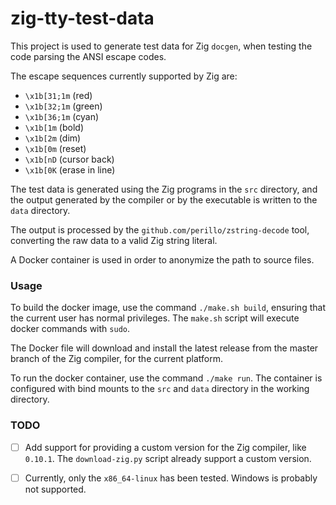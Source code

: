 # zig-tty-test-data

This project is used to generate test data for Zig `docgen`, when testing the
code parsing the ANSI escape codes.

The escape sequences currently supported by Zig are:

  - `\x1b[31;1m` (red)
  - `\x1b[32;1m` (green)
  - `\x1b[36;1m` (cyan)
  - `\x1b[1m`    (bold)
  - `\x1b[2m`    (dim)
  - `\x1b[0m`    (reset)
  - `\x1b[nD`    (cursor back)
  - `\x1b[0K`    (erase in line)

The test data is generated using the Zig programs in the `src` directory, and
the output generated by the compiler or by the executable is written to the
`data` directory.

The output is processed by the `github.com/perillo/zstring-decode` tool,
converting the raw data to a valid Zig string literal.

A Docker container is used in order to anonymize the path to source files.

### Usage

To build the docker image, use the command `./make.sh build`, ensuring that the
current user has normal privileges.  The `make.sh` script will execute docker
commands with `sudo`.

The Docker file will download and install the latest release from the master
branch of the Zig compiler, for the current platform.

To run the docker container, use the command `./make run`.  The container is
configured with bind mounts to the `src` and `data` directory in the working
directory.

### TODO

  - [ ] Add support for providing a custom version for the Zig compiler, like 
    `0.10.1`.  The `download-zig.py` script already support a custom version.

  - [ ] Currently, only the `x86_64-linux` has been tested.
    Windows is probably not supported.

